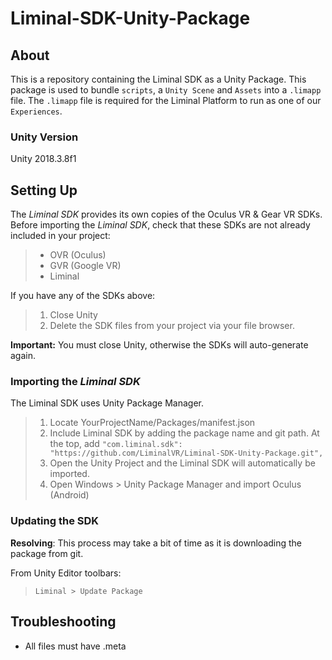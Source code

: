 # Liminal-SDK-Unity-Package

## About

This is a repository containing the Liminal SDK as a Unity Package. This package is used to bundle `scripts`, a `Unity Scene` and `Assets` into a `.limapp` file. The `.limapp` file is required for the Liminal Platform to run as one of our `Experiences`. 

### Unity Version
Unity 2018.3.8f1

## Setting Up

The _Liminal SDK_ provides its own copies of the Oculus VR & Gear VR SDKs. Before importing the _Liminal SDK_, check that these SDKs are not already included in your project:

> - OVR (Oculus)
> - GVR (Google VR)
> - Liminal

If you have any of the SDKs above: 

> 1. Close Unity
> 2. Delete the SDK files from your project via your file browser. 

**Important:** You must close Unity, otherwise the SDKs will auto-generate again.

### Importing the _Liminal SDK_

The Liminal SDK uses Unity Package Manager.

> 1. Locate YourProjectName/Packages/manifest.json
> 2. Include Liminal SDK by adding the package name and git path. At the top, add `"com.liminal.sdk": "https://github.com/LiminalVR/Liminal-SDK-Unity-Package.git",`
> 3. Open the Unity Project and the Liminal SDK will automatically be imported.
> 4. Open Windows > Unity Package Manager and import Oculus (Android)

### Updating the SDK

**Resolving**: This process may take a bit of time as it is downloading the package from git.

From Unity Editor toolbars:

> `Liminal > Update Package`

## Troubleshooting

- All files must have .meta
